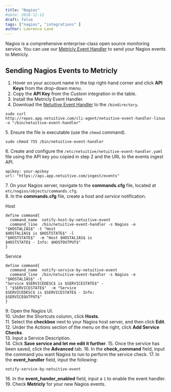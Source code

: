 ```yaml
---
title: "Nagios"
#date: 2018-12-12
draft: false
tags: ["nagios", "integrations" ]
author: Lawrence Lane
---
```

Nagios is a comprehensive enterprise-class open source monitoring service. You can use our [Metricly Event Handler](https://github.com/netuitive/netuitive-event-handler) to send your Nagios events to Metricly.

## Sending Nagios Events to Metricly

1. Hover on your account name in the top right-hand corner and click **API Keys** from the drop-down menu.
2. Copy the **API Key** from the _Custom_ integration in the table.
3. Install the Metricly Event Handler.
4. Download the [Netuitive Event Handler](https://github.com/netuitive/netuitive-event-handler) to the `/bindirectory`.

```
sudo curl
http://repos.app.netuitive.com/cli-agent/netuitive-event-handler-linux -o "/bin/netuitive-event-handler"
```
5\. Ensure the file is executable (use the `chmod` command).

```
sudo chmod 755 /bin/netuitive-event-handler
```
6\. Create and configure the `/etc/netuitive/netuitive-event-handler.yaml` file using the API key you copied in step 2 and the URL to the events ingest API.

```
apikey: your-apikey
url: "https://api.app.netuitive.com/ingest/events"
```
7\. On your Nagios server, navigate to the **commands.cfg** file, located at `etc/nagios/objects/commands.cfg`.  
8\. In the **commands.cfg** file, create a _host_ and _service_ notification.

Host

```
define command{
  command_name	notify-host-by-netuitive-event
  command_line	/bin/netuitive-event-handler -s Nagios -e "$HOSTALIAS$" -t "Host
$HOSTALIAS$ is $HOSTSTATE$" -l
"$HOSTSTATE$"  -m "Host $HOSTALIAS$ is
$HOSTSTATE$ - Info: $HOSTOUTPUT$"
}
```

Service

```
define command{
  command_name	notify-service-by-netuitive-event
  command_line	/bin/netuitive-event-handler -s Nagios -e "$HOSTALIAS$" -t
"Service $SERVICEDESC$ is $SERVICESTATE$" -
l "$SERVICESTATE$"  -m "Service
$SERVICEDESC$ is $SERVICESTATE$ - Info:
$SERVICEOUTPUT$"
}
```

9\. Open the Nagios UI.  
10. Under the Shortcuts column, click **Hosts**.  
11. Select the **checkbox** next to your Nagios host server, and then click **Edit**.  
12. Under the Actions section of the menu on the right, click **Add Service Checks**.  
13. Input a Service Description.  
14. Click **Save service and let me edit it further**.
15. Once the service has been saved, click the **Advanced** tab.
16. In the **check_command** field, input the command you want Nagios to run to perform the service check.
17. In the **event_handler** field, input the following:

```
notify-service-by-netuitive-event
```
18\. In the **event_hander_enabled** field, input a `1` to enable the event handler.  
19\. Check **Metricly** for your new Nagios events.

